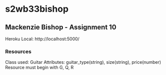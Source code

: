 # s2wb33bishop
## Mackenzie Bishop - Assignment 10
Heroku Local: http://localhost:5000/

### Resources
Class used: Guitar
Attributes: guitar_type(string), size(string), price(number)
Resource must begin with G, Q, R
